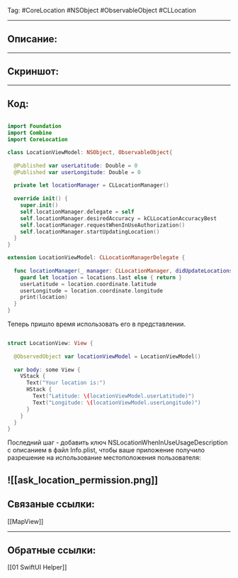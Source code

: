 Tag: #CoreLocation #NSObject #ObservableObject #CLLocation

---
## Описание:


---
## Скриншот:


---
## Код:

```Swift

import Foundation
import Combine
import CoreLocation

class LocationViewModel: NSObject, ObservableObject{
  
  @Published var userLatitude: Double = 0
  @Published var userLongitude: Double = 0
  
  private let locationManager = CLLocationManager()
  
  override init() {
    super.init()
    self.locationManager.delegate = self
    self.locationManager.desiredAccuracy = kCLLocationAccuracyBest
    self.locationManager.requestWhenInUseAuthorization()
    self.locationManager.startUpdatingLocation()
  }
}

extension LocationViewModel: CLLocationManagerDelegate {
  
  func locationManager(_ manager: CLLocationManager, didUpdateLocations locations: [CLLocation]) {
    guard let location = locations.last else { return }
    userLatitude = location.coordinate.latitude
    userLongitude = location.coordinate.longitude
    print(location)
  }
}

```

Теперь пришло время использовать его в представлении.

```Swift

struct LocationView: View {
  
  @ObservedObject var locationViewModel = LocationViewModel()
  
  var body: some View {
    VStack {
      Text("Your location is:")
      HStack {
        Text("Latitude: \(locationViewModel.userLatitude)")
        Text("Longitude: \(locationViewModel.userLongitude)")
      }
    }
  }
}

```

Последний шаг - добавить ключ NSLocationWhenInUseUsageDescription с описанием в файл Info.plist, чтобы ваше приложение получило разрешение на использование местоположения пользователя:

![[ask_location_permission.png]]
---
## Связаные ссылки:

[[MapView]]


---
## Обратные ссылки:
[[01 SwiftUI Helper]]
